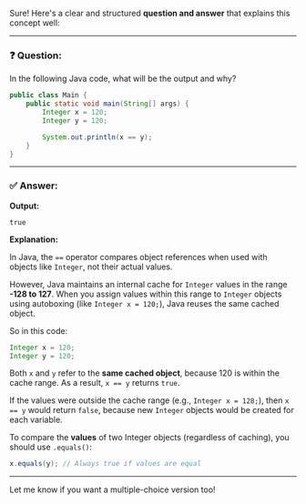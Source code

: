 Sure! Here's a clear and structured **question and answer** that explains this concept well:

---

### ❓ **Question:**

In the following Java code, what will be the output and why?

```java
public class Main {
    public static void main(String[] args) {
        Integer x = 120;
        Integer y = 120;

        System.out.println(x == y);
    }
}
```

---

### ✅ **Answer:**

**Output:**

```
true
```

**Explanation:**

In Java, the `==` operator compares object references when used with objects like `Integer`, not their actual values.

However, Java maintains an internal cache for `Integer` values in the range **-128 to 127**. When you assign values within this range to `Integer` objects using autoboxing (like `Integer x = 120;`), Java reuses the same cached object.

So in this code:

```java
Integer x = 120;
Integer y = 120;
```

Both `x` and `y` refer to the **same cached object**, because 120 is within the cache range. As a result, `x == y` returns `true`.

If the values were outside the cache range (e.g., `Integer x = 128;`), then `x == y` would return `false`, because new `Integer` objects would be created for each variable.

To compare the **values** of two Integer objects (regardless of caching), you should use `.equals()`:

```java
x.equals(y); // Always true if values are equal
```

---

Let me know if you want a multiple-choice version too!
